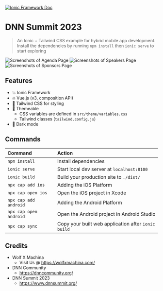 [![Ionic Framework Doc](https://ionicframework.com/docs/logos/ionic-text-docs-dark.svg)](https://ionicframework.com/docs/)

# DNN Summit 2023

> An Ionic + Tailwind CSS example for hybrid mobile app development. Install the dependencies by running `npm install` then `ionic serve` to start exploring

![Screenshots of Agenda Page](https://ucarecdn.com/1de42849-b609-4850-bbc0-937063458f3c/-/preview/400x400/)
![Screenshots of Speakers Page](https://ucarecdn.com/3ddfa091-ddc4-46a4-b5e5-7ad6213ac135/-/preview/400x400/)
![Screenshots of Sponsors Page](https://ucarecdn.com/b59a2201-98dd-4be6-b067-52773043f306/-/preview/400x400/)

## Features

- 💥 Ionic Framework
- 🔥 Vue.js (v3, composition API)
- 💨 Tailwind CSS for styling
- 🎨 Themeable
  - CSS variables are defined in `src/theme/variables.css`
  - Tailwind classes (`tailwind.config.js`)
- 🌙 Dark mode

## Commands

| Command                | Action                                             |
| :--------------------- | :------------------------------------------------- |
| `npm install`          | Install dependencies                               |
| `ionic serve`          | Start local dev server at `localhost:8100`         |
| `ionic build`          | Build your production site to `./dist/`            |
| `npx cap add ios`      | Adding the iOS Platform                            |
| `npx cap open ios`     | Open the iOS project in Xcode                      |
| `npx cap add android`  | Adding the Android Platform                        |
| `npx cap open android` | Open the Android project in Android Studio         |
| `npx cap sync`         | Copy your built web application after `ionic build`|

## Credits

- Wolf X Machina
  - Visit Us @ https://wolfxmachina.com/
- DNN Community
  - https://dnncommunity.org/
- DNN Summit 2023
  - https://www.dnnsummit.org/
